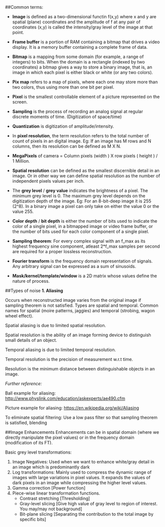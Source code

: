 ##Common terms:

- **Image** is defined as a two-dimensional functin f(x,y) where x and y are spatial (plane) coordinates and the amplitude of f at any pair of coordinates (x,y) is called the 
intensity/gray level of the image at that point. 

- **Frame buffer** is a portion of RAM containing a bitmap that drives a video display. It is a memory buffer containing a complete frame of data.

- **Bitmap** is a mapping from some domain (for example, a range of integers) to bits. When the domain is a rectangle (indexed by two coordinates) a bitmap gives a way to store 
a binary image, that is, an image in which each pixel is either black or white (or any two colors).

- **Pix map** refers to a map of pixels, where each one may store more than two colors, thus using more than one bit per pixel.

- **Pixel** is the smallest controllable element of a picture represented on the screen.

- **Sampling** is the process of recording an analog signal at regular discrete moments of time. (Digitization of space/time)

- **Quantization** is digitization of amplitude/intensity.

- In **pixel resolution**, the term resolution refers to the total number of count of pixels in an digital image. Eg: If an image has M rows and N columns, 
then its resolution can be defined as M X N.

- **MegaPixels** of camera = Column pixels (width ) X row pixels ( height ) / 1 Million.

- **Spatial resolution** can be defined as the smallest discernible detail in an image. Or in other way we can define spatial resolution as the number of independent pixels values per inch.

- The **grey level** / **grey value** indicates the brightness of a pixel. The minimum grey level is 0. The maximum grey level depends on the digitization depth of the image. 
Eg: For an 8-bit-deep image it is 255 (2^8). In a binary image a pixel can only take on either the value 0 or the value 255.

- **Color depth** / **bit depth** is either the number of bits used to indicate the color of a single pixel, in a bitmapped image or video frame buffer, 
or the number of bits used for each color component of a single pixel.

- **Sampling theorem**: For every complex signal with an f_max as its highest frequency sine component, atleast 2*f_max samples per second are required for a proper lossless reconstruction.

- **Fourier transform** is the frequency domain representation of signals. Any arbitrary signal can be expressed as a sum of sinusoids. 

- **Mask/kernel/template/window** is a 2D matrix whose values define the nature of process.


##Types of noise
**1. Aliasing**

Occurs when reconstructed image varies from the original image if sampling theorem is not satisfied. Types are spatial and temporal.
Common names for spatial (moire patterns, jaggies) and temporal (strobing, wagon wheel effect).

Spatial aliasing is due to limited spatial resolution.

Spatial resolution is the ability of an image forming device to distinguish small details of an object. 
 
Temporal aliasing is due to limited temporal resolution.

Temporal resolution is the precision of measurement w.r.t time. 

Resolution is the minimum distance between distinguishable objects in an image.

*Further reference:* 

Ball example for aliasing: http://www.physlink.com/education/askexperts/ae490.cfm

Picture example for aliasing: https://en.wikipedia.org/wiki/Aliasing

To eliminate spatial filtering: Use a low pass filter so that sampling theorem is satisfied, blending

##Image Enhancements
Enhancements can be in spatial domain (where we directly manipulate the pixel values) or in the frequency domain (modification of its FT).


Basic grey level transformations:

1.	Image Negatives: Used when we want to enhance white/gray detail in an image which is predominantly dark
2.	Log transformations: 
Mainly used to compress the dynamic range of images with large variations in pixel values. It expands the values of dark pixels in an image while compressing the higher level values. 
3.	Gamma correction [Power function]
4.	Piece-wise linear transformation functions.
    * Contrast stretching [Thresholding]
    * Gray-level slicing [Give high value of gray level to region of interest. You may/may not background]
    * Bit-plane slicing [Separating the contribution to the total image by specific bits]

